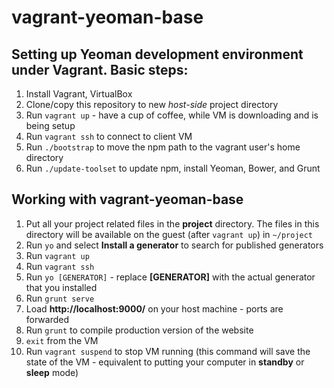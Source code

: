 vagrant-yeoman-base
===================

Setting up Yeoman development environment under Vagrant. Basic steps:
---

1. Install Vagrant, VirtualBox
2. Clone/copy this repository to new *host-side* project directory
3. Run `vagrant up` - have a cup of coffee, while VM is downloading and is being setup
4. Run `vagrant ssh` to connect to client VM
5. Run `./bootstrap` to move the npm path to the vagrant user's home directory
6. Run `./update-toolset` to update npm, install Yeoman, Bower, and Grunt


Working with vagrant-yeoman-base
---

1. Put all your project related files in the **project** directory. The files in this directory will be available on the guest (after `vagrant up`) in `~/project`
2. Run `yo` and select **Install a generator** to search for published generators
3. Run `vagrant up`
4. Run `vagrant ssh`
5. Run `yo [GENERATOR]` - replace **[GENERATOR]** with the actual generator that you installed
6. Run `grunt serve`
7. Load **http://localhost:9000/** on your host machine - ports are forwarded
8. Run `grunt` to compile production version of the website
9. `exit` from the VM
10. Run `vagrant suspend` to stop VM running (this command will save the state of the VM - equivalent to putting your computer in **standby** or **sleep** mode)
